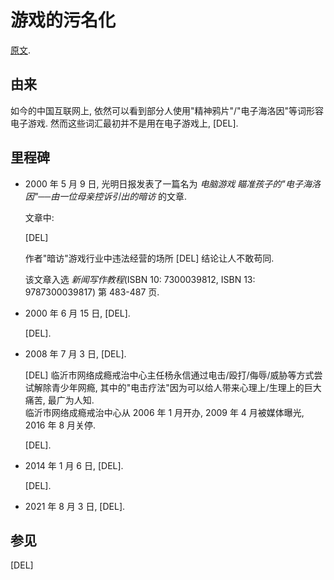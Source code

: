 # 游戏的污名化

[原文](https://gist.github.com/ShenMian/9f87254c4e878044fb889eb56dea12cd).  

## 由来

如今的中国互联网上, 依然可以看到部分人使用"精神鸦片"/"电子海洛因"等词形容电子游戏. 然而这些词汇最初并不是用在电子游戏上, [DEL].  

## 里程碑

- 2000 年 5 月 9 日, 光明日报发表了一篇名为 *电脑游戏 瞄准孩子的"电子海洛因"──由一位母亲控诉引出的暗访* 的文章.  

  文章中:  
  
  [DEL]

  作者"暗访"游戏行业中违法经营的场所 [DEL] 结论让人不敢苟同.  

  该文章入选 *新闻写作教程*(ISBN 10: 7300039812, ISBN 13: 9787300039817) 第 483-487 页.  

- 2000 年 6 月 15 日, [DEL].

  [DEL].  

- 2008 年 7 月 3 日, [DEL].

  [DEL] 临沂市网络成瘾戒治中心主任杨永信通过电击/殴打/侮辱/威胁等方式尝试解除青少年网瘾, 其中的"电击疗法"因为可以给人带来心理上/生理上的巨大痛苦, 最广为人知.  
  临沂市网络成瘾戒治中心从 2006 年 1 月开办, 2009 年 4 月被媒体曝光, 2016 年 8 月关停.  

  [DEL].  

- 2014 年 1 月 6 日, [DEL].

  [DEL].  

- 2021 年 8 月 3 日, [DEL].

## 参见

[DEL]
